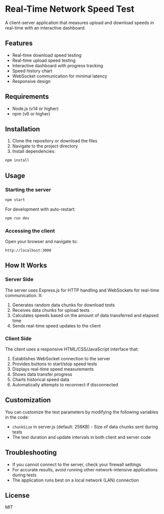 # Real-Time Network Speed Test

A client-server application that measures upload and download speeds in real-time with an interactive dashboard.

## Features

- Real-time download speed testing
- Real-time upload speed testing
- Interactive dashboard with progress tracking
- Speed history chart
- WebSocket communication for minimal latency
- Responsive design

## Requirements

- Node.js (v14 or higher)
- npm (v6 or higher)

## Installation

1. Clone the repository or download the files
2. Navigate to the project directory
3. Install dependencies:

```bash
npm install
```

## Usage

### Starting the server

```bash
npm start
```

For development with auto-restart:

```bash
npm run dev
```

### Accessing the client

Open your browser and navigate to:

```
http://localhost:3000
```

## How It Works

### Server Side

The server uses Express.js for HTTP handling and WebSockets for real-time communication. It:

1. Generates random data chunks for download tests
2. Receives data chunks for upload tests
3. Calculates speeds based on the amount of data transferred and elapsed time
4. Sends real-time speed updates to the client

### Client Side

The client uses a responsive HTML/CSS/JavaScript interface that:

1. Establishes WebSocket connection to the server
2. Provides buttons to start/stop speed tests
3. Displays real-time speed measurements
4. Shows data transfer progress
5. Charts historical speed data
6. Automatically attempts to reconnect if disconnected

## Customization

You can customize the test parameters by modifying the following variables in the code:

- `chunkSize` in server.js (default: 256KB) - Size of data chunks sent during tests
- The test duration and update intervals in both client and server code

## Troubleshooting

- If you cannot connect to the server, check your firewall settings
- For accurate results, avoid running other network-intensive applications during tests
- The application runs best on a local network (LAN) connection

## License

MIT
